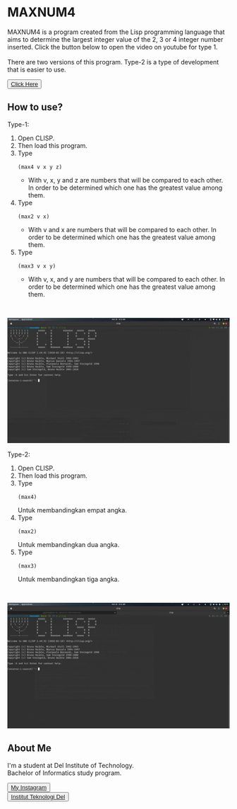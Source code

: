 # <b>MAXNUM4</b>

MAXNUM4 is a program created from the Lisp programming language that aims to determine the largest integer value of the 2, 3 or 4 integer number inserted. Click the button below to open the video on youtube for type 1. <br> <br>
There are two versions of this program. Type-2 is a type of development that is easier to use.

<button><a href="https://www.youtube.com/watch?v=-UUtggqNNfg">Click Here</a></button>

## <b> How to use? </b>

Type-1:
1. Open CLISP.
2. Then load this program.
3. Type
   ```
   (max4 v x y z)
   ```
   - With v, x, y and z are numbers that will be compared to each other. In order to be determined which one has the greatest value among them.
4. Type
   ```
   (max2 v x)
   ```
   - With v and x are numbers that will be compared to each other. In order to be determined which one has the greatest value among them.
5. Type
   ```
   (max3 v x y)
   ```
   - With v, x, and y are numbers that will be compared to each other. In order to be determined which one has the greatest value among them.

<br>

![demo-v1](demo-type1.gif)

Type-2:
1. Open CLISP.
2. Then load this program.
3. Type
   ```
   (max4)
   ```
   Untuk membandingkan empat angka.
4. Type
   ```
   (max2)
   ```
   Untuk membandingkan dua angka.
5. Type
   ```
   (max3)
   ```
   Untuk membandingkan tiga angka.

<br>

![demo-v2](demo-type2.gif)

## <b>About Me</b>

I'm a student at Del Institute of Technology. <br>
Bachelor of Informatics study program. <br>


<button><a href="https://www.instagram.com/gabrielhtg77/">My Instagram</a></button>
<br>
<button><a href="https://www.del.ac.id/">Institut Teknologi Del</a></button>
